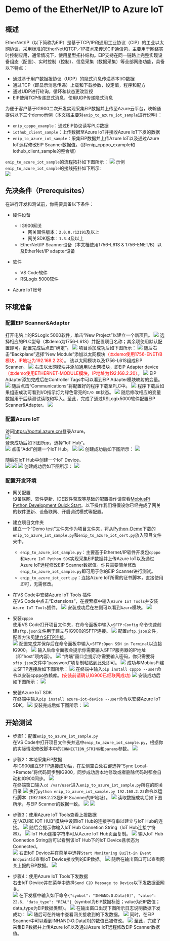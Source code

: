 # Demo of the EtherNet/IP to Azure IoT

## 概述
EtherNet/IP（以下简称为EIP）是基于TCP/IP和通用工业协议（CIP）的工业以太网协议，采用标准的EtherNet和TCP／IP技术来传送CIP通信包，主要用于网络实时控制应用，通常情况下，使用星型拓扑结构。EIP支持在同一链路上完整实现设备组态（配置）、实时控制（控制）、信息采集（数据采集）等全部网络功能，具备以下特点：
- 通过基于用户数据报协议（UDP）的隐式消息传递基本I/O数据
- 通过TCP（即显示消息传递）上载和下载参数，设定值，程序和配方
- 通过UDP进行轮询，循环和状态更改监视
- EIP使用TCP传递显式消息，使用UDP传递隐式消息  

为便于客户基于IG900二次开发实现采集EIP数据并上传至Azure云平台，映翰通提供以下三个demo示例（本文档主要对`enip_to_azure_iot_sample`进行说明）：
- `enip_cpppo_example`：通过EIP协议读写PLC数据
- `iothub_client_sample`：上传数据至Azure IoT并接收Azure IoT下发的数据
- `enip_to_azure_iot_sample`：采集EIP数据并上传Azure IoT以及通过Azure IoT远程修改EIP Scanner数据值。（即enip_cpppo_example和iothub_client_sample的整合版）  

`enip_to_azure_iot_sample`的流程拓扑如下图所示：
![](images/2020-03-31-20-33-15.png)
示例`enip_to_azure_iot_sample`的接线拓扑如下所示:  
![](images/2020-04-02-14-30-01.png)

## 先决条件（Prerequisites）
在进行开发和测试前，你需要具备以下条件：
- 硬件设备
  - IG900网关
    - 网关固件版本：`2.0.0.r12191`及以上
    - 网关SDK版本：`1.3.4`及以上
  - EtherNet/IP Scanner设备（本文档使用1756-L61S & 1756-ENET/B）以及EtherNet/IP adapter设备
- 软件

  - VS Code软件
  - RSLogix 5000软件
- Azure IoT账号

## 环境准备
### 配置EIP Scanner&Adapter
打开电脑上的RSLogix 5000软件，单击“New Project”以建立一个新项目。
![](images/2020-03-31-20-39-30.png)
选择相应的PLC型号（本demo为1756-L61S）并配置项目名称；其余项使用默认配置即可。配置完成后点击“确定”。
![](images/2020-03-31-20-47-09.png)
项目添加成功后如下图所示：
![](images/2020-03-31-20-51-20.png)
随后右击“Backplane”选择“New Module”添加以太网模块<font color=#FF0000>（本demo使用1756-ENET/B模块，IP地址为192.168.2.23）</font>。
该以太网模块以及1756-L61S组成EIP Scanner。
![](images/add-eth-module.gif)
右击以太网模块并添加通用以太网模块，即EIP Adapter device<font color=#FF0000>（本demo使用ETHERNET-MODULE模块，IP地址为192.168.2.20）</font>。
![](images/add-ethadapter-module.gif)
EIP Adapter添加完成后在Controller Tags中可以看到EIP Adapter模块映射的变量。
![](images/2020-04-01-10-22-35.png)
随后点击“Communications”将配置好的程序下载至PLC中。
![](images/download-program.gif)
程序下载后如果组态成功可看到I/O指示灯为绿色常亮的`I/O OK`状态。
![](images/2020-04-01-10-49-24.png)
随后修改相应的变量数据用于后续测试读取和写入。至此，完成了通过RSLogix5000软件配置EIP Scanner&Adapter。
![](images/2020-04-02-14-41-12.png)

### 配置Azure IoT
访问<https://portal.azure.cn/>登录Azure。  
![](images/2020-04-01-11-17-22.png)  
登录成功后如下图所示，选择“IoT Hub”。  
![](images/2020-04-01-11-20-56.png)
点击“Add”创建一个IoT Hub。
![](images/2020-04-01-11-22-39.png)
![](images/2020-04-01-11-25-09.png)
创建成功后如下图所示：
![](images/2020-04-01-11-28-51.png)

随后在IoT Hub中创建一个IoT Device。  
![](images/2020-04-01-11-30-32.png)
![](images/2020-04-01-11-31-08.png)
![](images/2020-04-01-11-32-57.png)
创建成功后如下图所示：
![](images/2020-04-01-11-33-28.png)

### 配置开发环境
- 网关配置  
设备联网、软件更新、IDE软件获取等基础的配置操作请查看[MobiusPi Python Development Quick Start](http://doc.ig.inhandnetworks.com/en/latest/QuickStart.html)。以下操作我们将假设你已经完成了网关的软件更新、设备联网、开启调试模式等配置。  

- 建立项目文件夹  
建立一个“Demo test”文件夹作为项目文件夹，将从[Python-Demo](https://github.com/inhandnet/Python-Demo)下载的`enip_to_azure_iot_sample.py`和`enip_to_azure_iot_cert.py`放入项目文件夹中。
  - `enip_to_azure_iot_sample.py`：主要基于Ethernet/IP软件开发包`cpppo`和`Azure IoT Python SDK`实现采集EIP数据并上传Azure IoT以及通过Azure IoT远程修改EIP Scanner数据值。你只需要简单修改`enip_to_azure_iot_sample.py`即可用于你的EIP Scanner进行测试。 
  - `enip_to_azure_iot_cert.py`：连接Azure IoT所需的证书脚本，直接使用即可，无需修改。
  

- 在VS Code中安装Azure IoT Tools 插件  
在VS Code中点击“Extensions”，在搜索框中输入`Azure IoT Tools`并安装`Azure IoT Tools`插件。
![](images/2020-04-02-12-50-42.png)
安装成功后在左侧可以看到`Azure`模块。
![](images/2020-04-02-13-18-17.png)


- 安装`cpppo`  
使用VS Code打开项目文件夹，在命令面板中输入`>SFTP:Config` 命令快速创建`sftp.json`文件用于建立与IG900的SFTP连接。
![](images/2020-04-01-19-55-23.png)
配置`sftp.json`文件，配置方法见[建立SFTP连接](http://doc.ig.inhand.com.cn/zh_CN/latest/QuickStart.html#sftp)。  
![](images/2020-04-01-20-34-55.png)
配置完成并保存后在命令面板中输入`>SFTP:Open SSH in Terminal`以连接IG900。
![](images/2020-04-01-20-03-42.png)
输入后命令面板会提示你需要输入SFTP服务器的IP地址（即“host”项内容）。
![](images/2020-04-01-20-04-20.png)
“终端”窗口会提示你需要输入密码，你只需要将`sftp.json`文件中“password”项复制粘贴到此处即可。
![](images/2020-04-01-20-35-30.png)
成功与MobiusPi建立SFTP连接后如下图所示：
![](images/2020-04-01-20-06-20.png)
在终端中输入`pip install cpppo --user`命令以安装cpppo依赖库。<font color=#FF0000>(安装前请确认IG900已经联网成功)</font>
![](images/2020-04-01-20-08-17.png)
安装成功后如下图所示：
![](images/2020-04-01-20-18-28.png)

- 安装Azure IoT SDK  
在终端中输入`pip install azure-iot-device --user`命令以安装Azure IoT SDK。
![](images/2020-04-01-20-20-40.png)
安装完成后如下图所示：
![](images/2020-04-01-20-26-28.png)



## 开始测试
- 步骤1：配置`enip_to_azure_iot_sample.py`  
在VS Code中打开项目文件夹并选中`enip_to_azure_iot_sample.py`，根据你的实际情况修改脚本中的`CONNECTION_STRING`和`params`参数。
![](images/2020-04-02-12-43-48.png)

- 步骤2：本地采集EIP数据   
与IG900建立SFTP连接成功后，在左侧空白处右键选择“Sync Local->Remote”将代码同步到IG900，同步成功后本地修改或者删除代码时都会自动和IG900同步。
![](images/2020-04-01-20-37-00.png)  
在终端窗口输入`cd /var/user`进入`enip_to_azure_iot_sample.py`所在的网关目录
![](images/2020-04-01-20-38-00.png)
执行`python enip_to_azure_iot_sample.py 192.168.2.23`命令以运行脚本（192.168.2.23是EIP Scanner的IP地址）。
![](images/2020-04-02-13-28-11.png)
读取数据成功后如下图所示，与EIP Scanner的数据一致。
![](images/2020-04-02-13-34-28.png)
![](images/2020-04-02-13-39-17.png)

- 步骤3：使用Azure IoT Tools查看上报数据  
在“AZURE IOT HUB”模块中设置IoT Hub的连接字符串以建立与IoT Hub的连接。
![](images/set-iot-hub-constr.gif)
随后会提示你输入IoT Hub Connetion String（IoT Hub连接字符串）。
![](images/2020-04-02-13-48-18.png)
IoT Hub连接字符串可从Azure IoT Hub页面复制。
![](images/2020-04-02-13-49-28.png)
输入IoT Hub Connetion String后可以看到该IoT Hub下的IoT Device且状态为Connected。  
![](images/2020-04-02-13-50-44.png)
右击IoT Device并在菜单中选择`Start Monitoring Built-in Event Endpoint`以查看IoT Device接收到的EIP数据。
![](images/2020-04-02-13-51-53.png)
随后在输出窗口可以查看网关上报的EIP数据。
![](images/2020-04-02-13-53-54.png)

- 步骤4：使用Azure IoT Tools下发数据  
右击IoT Device并在菜单中选择`Send C2D Message to Device`以下发数据至网关。  
![](images/2020-04-02-13-54-47.png)
在下发框中输入如下命令`{"symbol": "INHAND:O.Data[0]", "value": 22.6, "data_type": "REAL"}`（symbol为EIP数据标签；value为EIP数值；data_type为EIP数据类型）。
![](images/2020-04-02-14-00-30.png)
在输出窗口出现下图所示日志说明数据下发成功：
![](images/2020-04-02-13-57-48.png)
随后可在终端中查看网关接收到的下发数据。
![](images/2020-04-02-14-02-02.png)
同时，在EIP Scanner中可以看到INHAND:O.Data[0]的数值已被修改。
![](images/2020-04-02-14-28-22.png)
至此，完成了采集EIP数据并上传Azure IoT以及通过Azure IoT远程修改EIP Scanner数据值。
